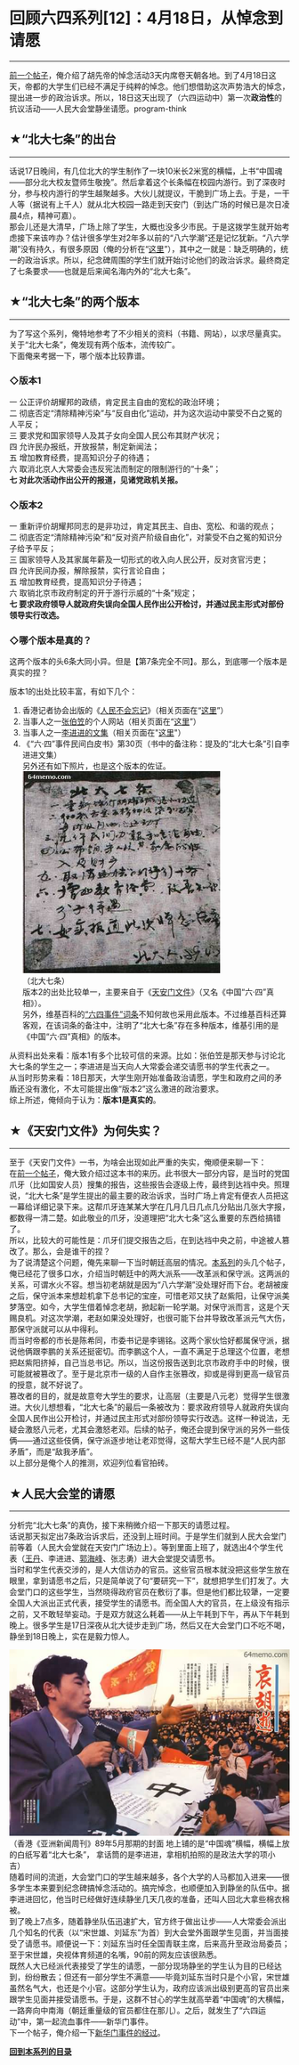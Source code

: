 # 回顾六四系列[12]：4月18日，从悼念到请愿 

-----

 [前一个帖子](https://program-think.blogspot.com/2012/01/june-fourth-incident-11.html)，俺介绍了胡先帝的悼念活动3天内席卷天朝各地。到了4月18日这天，帝都的大学生们已经不满足于纯粹的悼念。他们想借助这次声势浩大的悼念，提出进一步的政治诉求。所以，18日这天出现了（六四运动中）第一次**政治性**的抗议活动——人民大会堂静坐请愿。program-think  
   
   
 ## ★“北大七条”的出台
----------

  
 话说17日晚间，有几位北大的学生制作了一块10米长2米宽的横幅，上书“中国魂——部分北大校友暨师生敬挽”。然后拿着这个长条幅在校园内游行。到了深夜时分，参与校内游行的学生越聚越多。大伙儿就提议，干脆到广场上去。于是，一干人等（据说有上千人）就从北大校园一路走到天安门（到达广场的时候已是次日凌晨4点，精神可嘉）。  
 那会儿还是大清早，广场上除了学生，大概也没多少市民。于是这拨学生就开始考虑接下来该咋办？估计很多学生对2年多以前的“八六学潮”还是记忆犹新。“八六学潮”没有持久，有很多原因（俺的分析在“[这里](https://program-think.blogspot.com/2011/09/june-fourth-incident-6.html)”），其中之一就是：缺乏明确的，统一的政治诉求。所以，纪念碑周围的学生们就开始讨论他们的政治诉求。最终商定了七条要求——也就是后来闻名海内外的“北大七条”。  
   
   
 ## ★“北大七条”的两个版本
------------

  
 为了写这个系列，俺特地参考了不少相关的资料（书籍、网站），以求尽量真实。关于“北大七条”，俺发现有两个版本，流传较广。  
 下面俺来考据一下，哪个版本比较靠谱。  
   
 ### ◇版本1

  
 一 公正评价胡耀邦的政绩，肯定民主自由的宽松的政治环境；  
 二 彻底否定“清除精神污染”与“反自由化”运动，并为这次运动中蒙受不白之冤的人平反；   
 三 要求党和国家领导人及其子女向全国人民公布其财产状况；  
 四 允许民办报纸，开放报禁，制定新闻法；  
 五 增加教育经费，提高知识分子的待遇；  
 六 取消北京人大常委会违反宪法而制定的限制游行的“十条”；  
 **七 对此次活动作出公开的报道，见诸党政机关报。** 
   
 ### ◇版本2

  
 一 重新评价胡耀邦同志的是非功过，肯定其民主、自由、宽松、和谐的观点；   
 二 彻底否定“清除精神污染”和“反对资产阶级自由化”，对蒙受不白之冤的知识分子给予平反；   
 三 国家领导人及其家属年薪及一切形式的收入向人民公开，反对贪官污吏；   
 四 允许民间办报，解除报禁，实行言论自由；   
 五 增加教育经费，提高知识分子待遇；  
 六 取销北京市政府制定的开于游行示威的“十条”规定；   
 **七 要求政府领导人就政府失误向全国人民作出公开检讨，并通过民主形式对部份领导实行改选。** 
   
 ### ◇哪个版本是真的？

  
 这两个版本的头6条大同小异。但是【第7条完全不同】。那么，到底哪一个版本是真实的捏？  
   
 版本1的出处比较丰富，有如下几个：  
 1. 香港记者协会出版的《[人民不会忘记](https://zh.wikipedia.org/wiki/%E4%BA%BA%E6%B0%91%E4%B8%8D%E6%9C%83%E5%BF%98%E8%A8%98)》（相关页面在“[这里](http://1989report.hkja.org.hk/site/portal/Site.aspx?id=A27-41)”）  
 2. 当事人之一[张伯笠](https://zh.wikipedia.org/wiki/%E5%BC%A0%E4%BC%AF%E7%AC%A0)的个人网站（相关页面在“[这里](http://www.zhangboli.net/books/fugitive_gb/fugi-06.htm)”）  
 3. 当事人之一[李进进的文集](http://blog.boxun.com/hero/lijj)（相关页面在"[这里](http://blog.boxun.com/hero/lijj/4_2.shtml)"）  
 4. 《“六·四”事件民间白皮书》第30页（书中的备注称：提及的“北大七条”引自李进进文集）  
 另外还有如下照片，也是这个版本的佐证。  
 ![不见图 请翻墙](images/f43gjk2S478DuhLMUxFV6sofMvgJ-qT1fivbPxlfLdb41j6xFlbWXIVjGJ1qzC9pI5TVxm7rsTeqJbIPoVXCwNvrGa2-DP3gD8k-vwVrSppxrAf0Yn37ktjP3q4ddXeIFmQdHc4p)  
 （北大七条）  
 版本2的出处比较单一，主要来自于《[天安门文件](https://zh.wikipedia.org/wiki/%E5%A4%A9%E5%AE%89%E9%96%80%E6%96%87%E4%BB%B6)》（又名《中国“六·四”真相》）。  
 另外，维基百科的[“六四事件”词条](https://zh.wikipedia.org/wiki/%E5%85%AD%E5%9B%9B%E4%BA%8B%E4%BB%B6)不知何故也采用此版本。不过维基百科还算客观，在该词条的备注中，注明了“北大七条”存在多种版本，维基引用的是《中国“六·四”真相》的版本。  
   
 从资料出处来看：版本1有多个比较可信的来源。比如：张伯笠是那天参与讨论北大七条的学生之一；李进进是当天向人大常委会递交请愿书的学生代表之一。  
 从当时形势来看：18日那天，大学生刚开始准备政治请愿，学生和政府之间的矛盾还没有激化，不太可能提出像“版本2”这么激进的政治要求。  
 综上所述，俺倾向于认为：**版本1是真实的**。  
   
   
 ## ★《天安门文件》为何失实？
-------------

  
 至于《天安门文件》一书，为啥会出现如此严重的失实，俺顺便来聊一下：  
 在[前一个帖子](https://program-think.blogspot.com/2012/01/june-fourth-incident-11.html)，俺大致介绍过这本书的来历。此书很大一部分内容，是当时的党国爪牙（比如国安人员）搜集的报告，这些报告会逐级上传，最终到达裆中央。照理说，“北大七条”是学生提出的最主要的政治诉求，当时广场上肯定有便衣人员把这一幕给详细记录下来。这帮爪牙连某某大学在几月几日几点几分贴出几张大字报，都数得一清二楚。如此敬业的爪牙，没道理把“北大七条”这么重要的东西给搞错了。  
 所以，比较大的可能性是：爪牙们提交报告之后，在到达裆中央之前，中途被人篡改了。那么，会是谁干的捏？  
 为了说清楚这个问题，俺先来聊一下当时朝廷高层的情况。[本系列](https://program-think.blogspot.com/2011/06/june-fourth-incident-0.html)的头几个帖子，俺已经花了很多口水，介绍当时朝廷中的两大派系——改革派和保守派。这两派的关系，可谓水火不容。想当初老胡就是因为“八六学潮”没处理好而下台。老胡被废之后，保守派本来想趁机拿下总书记的宝座，可惜老邓又扶了赵紫阳，让保守派美梦落空。如今，大学生借着悼念老胡，掀起新一轮学潮。对保守派而言，这是个天赐良机。对这次学潮，老赵如果没处理好，也很可能下台并导致改革派元气大伤，那保守派就可以从中得利。  
 而当时帝都的市长是陈希同，市委书记是李锡铭。这两个家伙恰好都属保守派，据说他俩跟李鹏的关系还挺密切。而李鹏这个人，一直不满足于总理这个位置，老想把赵紫阳挤掉，自己当总书记。所以，当这份报告送到北京市政府手中的时候，很可能就被篡改了。至于是北京市一级的人自作主张篡改，抑或是得到更高一级官员的授意，就不好说了。  
 篡改者的目的，就是故意夸大学生的要求，让高层（主要是八元老）觉得学生很激进。大伙儿想想看，“北大七条”的最后一条被改为：要求政府领导人就政府失误向全国人民作出公开检讨，并通过民主形式对部份领导实行改选。这样一种说法，无疑会激怒八元老，尤其会激怒老邓。后续的帖子，俺还会提到保守派的另外一些伎俩——通过这些伎俩，保守派逐步地让老邓觉得，这帮大学生已经不是“人民内部矛盾”，而是“敌我矛盾”。  
 以上部分是俺个人的推测，欢迎列位看官拍砖。  
   
   
 ## ★人民大会堂的请愿
---------

  
 分析完“北大七条”的真伪，接下来稍微介绍一下那天的请愿过程。  
 话说那天拟定出7条政治诉求后，还没到上班时间。于是学生们就到人民大会堂门前等着（人民大会堂就在天安门广场边上）。等到里面上班了，就选出4个学生代表（[王丹](https://zh.wikipedia.org/wiki/%E7%8E%8B%E4%B8%B9)、李进进、[郭海峰](https://zh.wikipedia.org/wiki/%E9%83%AD%E6%B5%B7%E5%B3%B0)、张志勇）进大会堂提交请愿书。  
 当时和学生代表交涉的，是人大信访办的官员。这些官员根本就没把这些学生放在眼里，拿到请愿书之后，只是简单说了句“要研究一下”，就想把学生们打发了。大会堂门口的这些学生，当然晓得政府官员在敷衍了事。但是他们都比较犟，一定要全国人大派出正式代表，接受学生的请愿书。而全国人大的官员，在上级没有指示之前，又不敢轻举妄动。于是双方就这么耗着——从上午耗到下午，再从下午耗到晚上。很多学生是17日深夜从北大徒步走到广场，然后又在大会堂门口不吃不喝，静坐到18日晚上，实在是毅力惊人。  
   
 ![不见图 请翻墙](images/uno289OOzAfol5_qDTLGv1DFUm07QicR6CtullNB6palslLAl2WNNGDs0qxM0Oe_qp_IA7EiP6LcE_qewNgNRlSMX9sJuNAmV4P3dKDAP0TM3ihb8ZkZvMBiTbOXaD8U3Y2wKnWs)  
 （香港《亚洲新闻周刊》89年5月那期的封面 地上铺的是“中国魂”横幅，横幅上放的白纸写着“北大七条”， 拿话筒的是李进进，拿相机拍照的是政法大学的项小吉）   
 随着时间的流逝，大会堂门口的学生越来越多，各个大学的人马都加入进来——很多学生本来要到纪念碑搞悼念活动的。搞完悼念，也顺便加入到静坐的队伍中。据李进进回忆，他当时已经做好连续静坐几天几夜的准备，还叫人回北大拿些棉衣棉被。  
 到了晚上7点多，随着静坐队伍迅速扩大，官方终于做出让步——人大常委会派出几个知名的代表（以“宋世雄、刘延东”为首）到大会堂外面跟学生见面，并当面接受了请愿书。顺便说一下：刘延东当时任全国青联主席，后来高升至政治局委员；至于宋世雄，央视体育频道的名嘴，90前的网友应该很熟悉。  
 既然人大已经派代表接受了学生的请愿，一部分现场静坐的学生认为目的已经达到，纷纷散去；但还有一部分学生不满意——毕竟刘延东当时只是个小官，宋世雄虽然名气大，也还是个小官。这部分学生认为，政府应该派出级别更高的官员出来跟学生见面并接受请愿书。于是，这群不甘心的学生就高举着“中国魂”的大横幅，一路奔向中南海（朝廷重量级的官员都住在那儿）。之后，就发生了“六四运动”中，第一起流血事件——新华门事件。  
 下一个帖子，俺介绍一下[新华门事件的经过](https://program-think.blogspot.com/2012/02/june-fourth-incident-13.html)。  
   
   
 [**回到本系列的目录**](https://program-think.blogspot.com/2011/06/june-fourth-incident-0.html#index) 